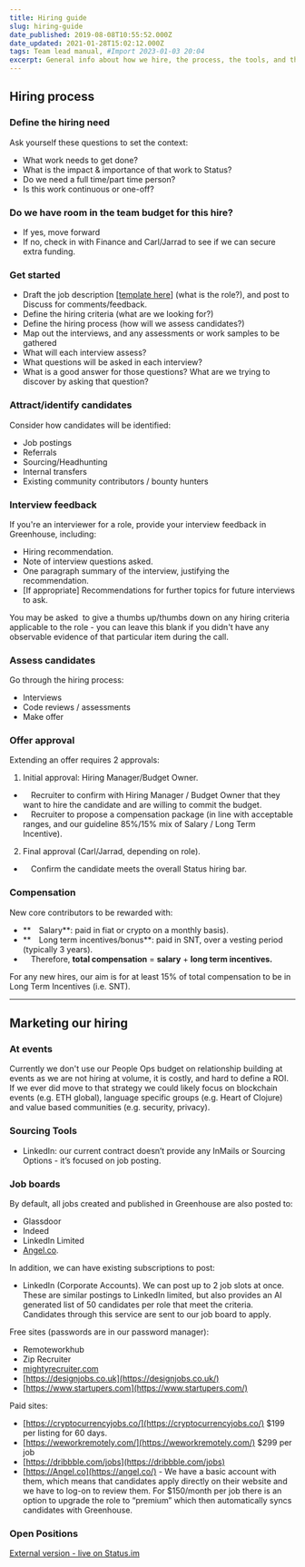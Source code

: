 ```yaml
---
title: Hiring guide
slug: hiring-guide
date_published: 2019-08-08T10:55:52.000Z
date_updated: 2021-01-28T15:02:12.000Z
tags: Team lead manual, #Import 2023-01-03 20:04
excerpt: General info about how we hire, the process, the tools, and the people involved.
---
```


## Hiring process

### Define the hiring need

Ask yourself these questions to set the context:

- What work needs to get done?
- What is the impact & importance of that work to Status?
- Do we need a full time/part time person?
- Is this work continuous or one-off?

### Do we have room in the team budget for this hire?

- If yes, move forward
- If no, check in with Finance and Carl/Jarrad to see if we can secure extra funding.

### Get started

- Draft the job description [[template here](https://docs.google.com/document/d/1SxkdEvb8cA_ws2g9dP4ka0KDhfSt6eFxYi836m_EHvc/edit?usp=sharing)] (what is the role?), and post to Discuss for comments/feedback.
- Define the hiring criteria (what are we looking for?)
- Define the hiring process (how will we assess candidates?)
- Map out the interviews, and any assessments or work samples to be gathered
- What will each interview assess?
- What questions will be asked in each interview?
- What is a good answer for those questions? What are we trying to discover by asking that question?

### Attract/identify candidates

Consider how candidates will be identified:

- Job postings
- Referrals
- Sourcing/Headhunting
- Internal transfers
- Existing community contributors / bounty hunters

### Interview feedback

If you're an interviewer for a role, provide your interview feedback in Greenhouse, including:

- Hiring recommendation.
- Note of interview questions asked.
- One paragraph summary of the interview, justifying the recommendation.
- [If appropriate] Recommendations for further topics for future interviews to ask.

You may be asked  to give a thumbs up/thumbs down on any hiring criteria applicable to the role - you can leave this blank if you didn't have any observable evidence of that particular item during the call.

### Assess candidates

Go through the hiring process:

- Interviews
- Code reviews / assessments
- Make offer

### Offer approval 

Extending an offer requires 2 approvals:

1. Initial approval: Hiring Manager/Budget Owner.

-  Recruiter to confirm with Hiring Manager / Budget Owner that they want to hire the candidate and are willing to commit the budget.
-  Recruiter to propose a compensation package (in line with acceptable ranges, and our guideline 85%/15% mix of Salary / Long Term Incentive).

2. Final approval (Carl/Jarrad, depending on role).

-  Confirm the candidate meets the overall Status hiring bar.

### Compensation

New core contributors to be rewarded with:

- ** Salary**: paid in fiat or crypto on a monthly basis).
- ** Long term incentives/bonus**: paid in SNT, over a vesting period (typically 3 years).
-  Therefore, **total compensation** = **salary** + **long term incentives.**

For any new hires, our aim is for at least 15% of total compensation to be in Long Term Incentives (i.e. SNT).

---

## **Marketing our hiring**

### At events

Currently we don't use our People Ops budget on relationship building at events as we are not hiring at volume, it is costly, and hard to define a ROI. If we ever did move to that strategy we could likely focus on blockchain events (e.g. ETH global), language specific groups (e.g. Heart of Clojure) and value based communities (e.g. security, privacy).

### Sourcing Tools

- LinkedIn: our current contract doesn’t provide any InMails or Sourcing Options - it’s focused on job posting.

### Job boards

By default, all jobs created and published in Greenhouse are also posted to:

- Glassdoor
- Indeed
- LinkedIn Limited
- [Angel.co](http://angel.co/).

In addition, we can have existing subscriptions to post:

- LinkedIn (Corporate Accounts). We can post up to 2 job slots at once. These are similar postings to LinkedIn limited, but also provides an AI generated list of 50 candidates per role that meet the criteria. Candidates through this service are sent to our job board to apply.

Free sites (passwords are in our password manager):

- Remoteworkhub
- Zip Recruiter
- [mightyrecruiter.com](http://mightyrecruiter.com/)
- [https://designjobs.co.uk](https://designjobs.co.uk/)
- [https://www.startupers.com](https://www.startupers.com/)

Paid sites:

- [https://cryptocurrencyjobs.co/](https://cryptocurrencyjobs.co/) $199 per listing for 60 days.
- [https://weworkremotely.com/](https://weworkremotely.com/) $299 per job
- [https://dribbble.com/jobs](https://dribbble.com/jobs)
- [https://Angel.co](https://angel.co/) - We have a basic account with them, which means that candidates apply directly on their website and we have to log-on to review them. For $150/month per job there is an option to upgrade the role to “premium” which then automatically syncs candidates with Greenhouse.

### Open Positions

[External version - live on Status.im](https://status.im/contribute/open_positions.html)
